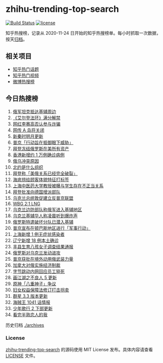 # zhihu-trending-top-search

[![Build Status](https://github.com/justjavac/zhihu-trending-top-search/workflows/ci/badge.svg?branch=main)](https://github.com/justjavac/zhihu-trending-top-search/actions)
[![license](https://img.shields.io/github/license/justjavac/zhihu-trending-top-search)](https://github.com/justjavac/zhihu-trending-top-search/blob/main/LICENSE)

知乎热搜榜，记录从 2020-11-24 日开始的知乎热搜榜单。每小时抓取一次数据，按天[归档](./archives)。

## 相关项目

- [知乎热门话题](https://github.com/justjavac/zhihu-trending-hot-questions)
- [知乎热门视频](https://github.com/justjavac/zhihu-trending-hot-video)
- [微博热搜榜](https://github.com/justjavac/weibo-trending-hot-search)

## 今日热搜榜

<!-- BEGIN -->
<!-- 最后更新时间 Fri Feb 25 2022 21:17:28 GMT+0800 (China Standard Time) -->

1. [俄军坦克抵达基辅周边](https://www.zhihu.com/search?q=俄罗斯乌克兰)
1. [《艾尔登法环》满分解禁](https://www.zhihu.com/search?q=艾尔登法环)
1. [网红李赛高否认参与诈骗](https://www.zhihu.com/search?q=李赛高)
1. [网传 A 岛将关闭](https://www.zhihu.com/search?q=a岛)
1. [新秦时明月更新](https://www.zhihu.com/search?q=新秦时明月)
1. [普京「行动旨在抵御眼下威胁」](https://www.zhihu.com/search?q=普京讲话)
1. [拜登冻结俄罗斯在美所有资产](https://www.zhihu.com/search?q=美国俄罗斯)
1. [香港新增约 1 万例确诊病例](https://www.zhihu.com/search?q=香港疫情)
1. [俄乌冲突原因](https://www.zhihu.com/search?q=俄乌冲突原因)
1. [北约是什么组织](https://www.zhihu.com/search?q=北约是什么组织)
1. [拜登称「美俄关系已经完全破裂」](https://www.zhihu.com/search?q=美俄)
1. [海底捞给顾客体貌特征打标签](https://www.zhihu.com/search?q=海底捞)
1. [上海中医药大学教授被曝与学生存在不正当关系](https://www.zhihu.com/search?q=上海中医药大学)
1. [拜登批准向德国增派部队](https://www.zhihu.com/search?q=美国总统拜登)
1. [乌克兰总统敦促建立反普京联盟](https://www.zhihu.com/search?q=乌克兰总统)
1. [WBG 2:1 LNG](https://www.zhihu.com/search?q=wbg)
1. [乌克兰边防部队称俄军进入基辅地区](https://www.zhihu.com/search?q=乌克兰)
1. [乌克兰基辅华人称凌晨听到爆炸声](https://www.zhihu.com/search?q=乌克兰)
1. [俄罗斯特遣破坏分队已潜入基辅](https://www.zhihu.com/search?q=俄罗斯乌克兰)
1. [普京宣布在顿巴斯地区进行「军事行动」](https://www.zhihu.com/search?q=普京)
1. [上海新增 1 例无症状感染者](https://www.zhihu.com/search?q=上海疫情)
1. [辽宁新增 18 例本土确诊](https://www.zhihu.com/search?q=辽宁新增)
1. [丰县生育八孩女子调查结果通报](https://www.zhihu.com/search?q=丰县八孩)
1. [俄罗斯对乌克兰发动进攻](https://www.zhihu.com/search?q=俄罗斯乌克兰)
1. [普京获批在境外动用俄武装力量](https://www.zhihu.com/search?q=普京)
1. [加拿大对俄实施经济制裁](https://www.zhihu.com/search?q=经济制裁)
1. [字节跳动内网回应员工猝死](https://www.zhihu.com/search?q=字节跳动员工)
1. [画江湖之不良人 5 更新](https://www.zhihu.com/search?q=不良人)
1. [原神「八重神子」争议](https://www.zhihu.com/search?q=八重神子)
1. [妇女权益保障法修订打击拐卖](https://www.zhihu.com/search?q=妇女权益)
1. [群星 3.3 版本更新](https://www.zhihu.com/search?q=群星)
1. [海贼王 1041 话情报](https://www.zhihu.com/search?q=海贼王)
1. [少年歌行 2 下部更新](https://www.zhihu.com/search?q=少年歌行)
1. [看完半熟恋人的我](https://www.zhihu.com/search?q=半熟恋人)

<!-- END -->

历史归档 [./archives](./archives)

### License

[zhihu-trending-top-search](https://github.com/justjavac/zhihu-trending-top-search)
的源码使用 MIT License 发布。具体内容请查看 [LICENSE](./LICENSE) 文件。
